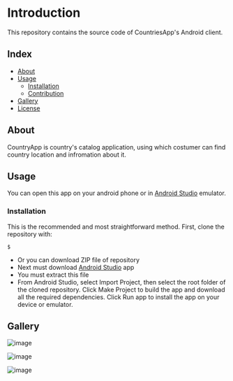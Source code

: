# Introduction
This repository contains the source code of CountriesApp's Android client.



## Index

- [About](#about)
- [Usage](#usage)
  - [Installation](#installation)
  - [Contribution](#contribution)
- [Gallery](#gallery)
- [License](#license)

## About
CountryApp is country's catalog application, using which costumer can find country location and infromation about it.

## Usage
You can open this app on your android phone or in [Android Studio](https://developer.android.com/studio) emulator.

### Installation
This is the recommended and most straightforward method. First, clone the repository with:

```
$ 
```
- Or you can download ZIP file of repository
- Next must download [Android Studio](https://developer.android.com/studio) app
- You must extract this file
- From Android Studio, select Import Project, then select the root folder of the cloned repository. Click Make Project to build the app and download all the required dependencies. Click Run app to install the app on your device or emulator.



##  Gallery

![image](https://user-images.githubusercontent.com/43831251/176879428-4fc3f507-67c9-45c8-9ceb-f060ce01fbd7.png)

![image](https://user-images.githubusercontent.com/43831251/176879480-76624be0-2e46-44da-9e02-149064d7544a.png)

![image](https://user-images.githubusercontent.com/43831251/176879541-eec6bc23-da8e-4685-a13f-1da7a0a448ce.png)
